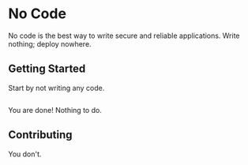 # No Code

No code is the best way to write secure and reliable applications. Write nothing; deploy nowhere.

## Getting Started

Start by not writing any code.

```

```

You are done! Nothing to do.

## Contributing

You don't.
